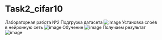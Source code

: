 # Task2_cifar10
Лабораторная работа №2
Подгрузка датасета
![image](https://user-images.githubusercontent.com/118212881/229903979-370ffe48-6115-40b6-9f61-817bd59b76e5.png)
Установка слоёв в нейронную сеть
![image](https://user-images.githubusercontent.com/118212881/229903149-500a5078-9efc-4bd0-88a7-61c5064d0457.png)
Обучение
![image](https://user-images.githubusercontent.com/118212881/229903179-9596b3fb-8dc7-4d8e-abb0-53b9e6be957d.png)
Получаем результат
![image](https://user-images.githubusercontent.com/118212881/229903188-8998072c-0c04-42dc-9aa5-817c3fdff715.png)
